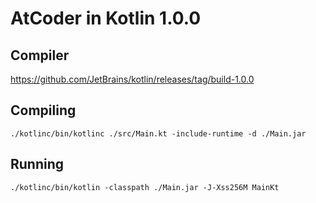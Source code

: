 # AtCoder in Kotlin 1.0.0


## Compiler

<https://github.com/JetBrains/kotlin/releases/tag/build-1.0.0>


## Compiling

```
./kotlinc/bin/kotlinc ./src/Main.kt -include-runtime -d ./Main.jar
```


## Running

```
./kotlinc/bin/kotlin -classpath ./Main.jar -J-Xss256M MainKt
```
